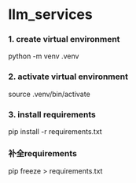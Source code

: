 # llm_services

### 1. create virtual environment
python -m venv .venv
### 2. activate virtual environment
source .venv/bin/activate
### 3. install requirements
pip install -r requirements.txt

### 补全requirements 
pip freeze > requirements.txt
